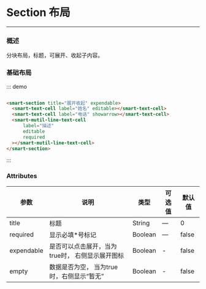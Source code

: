 # Section 布局
----
### 概述
分块布局，标题，可展开、收起子内容。
### 基础布局

::: demo
```html

<smart-section title="展开收起" expendable>
  <smart-text-cell label="姓名" editable></smart-text-cell>
  <smart-text-cell label="电话" showarrow></smart-text-cell>
  <smart-mutil-line-text-cell
      label="描述"
      editable
      required
  ></smart-mutil-line-text-cell>
</smart-section>

```

:::

### Attributes

| 参数      | 说明          | 类型      | 可选值                           | 默认值  |
|---------- |-------------- |---------- |--------------------------------  |-------- |
| title | 标题 | String | — | 0 |
| required | 显示必填*号标记 | Boolean | — | false |
| expendable | 是否可以点击展开，当为true时， 右侧显示展开图标 | Boolean | - | false |
| empty | 数据是否为空， 当为true时，右侧显示“暂无” | Boolean | - | false |
